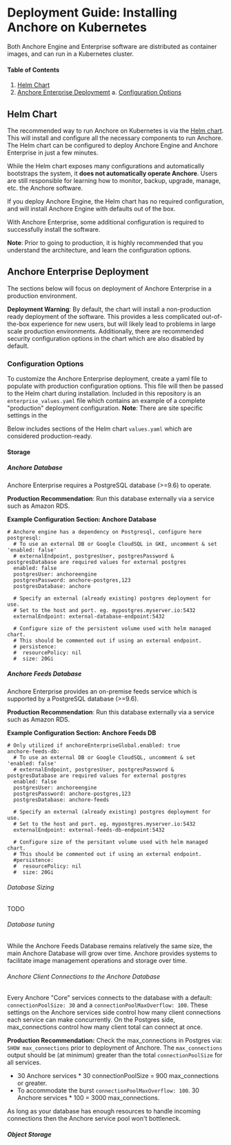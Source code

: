 # Deployment Guide: Installing Anchore on Kubernetes

Both Anchore Engine and Enterprise software are distributed as container images, and can run in a Kubernetes cluster. 

#### Table of Contents  
1. [Helm Chart](#Helm-Chart)  
2. [Anchore Enterprise Deploymemt](#Anchore-Enterprise)
    a. [Configuration Options](#Configuration-Options)

## Helm Chart

The recommended way to run Anchore on Kubernetes is via the [Helm chart](). This will install and configure all the necessary components to run Anchore. The Helm chart can be configured to deploy Anchore Engine and Anchore Enterprise in just a few minutes. 

While the Helm chart exposes many configurations and automatically bootstraps the system, it **does not automatically operate Anchore**. Users are still responsible for learning how to monitor, backup, upgrade, manage, etc. the Anchore software. 

If you deploy Anchore Engine, the Helm chart has no required configuration, and will install Anchore Engine with defaults out of the box. 

With Anchore Enterprise, some additional configuration is required to successfully install the software. 

**Note**: Prior to going to production, it is highly recommended that you understand the architecture, and learn the configuration options. 

## Anchore Enterprise Deployment

The sections below will focus on deployment of Anchore Enterprise in a production environment. 

**Deployment Warning**: By default, the chart will install a non-production ready deployment of the software. This provides a less complicated out-of-the-box experience for new users, but will likely lead to problems in large scale production environments. Additionally, there are recommended security configuration options in the chart which are also disabled by default. 

### Configuration Options

To customize the Anchore Enterprise deployment, create a yaml file to populate with production configuration options. This file will then be passed to the Helm chart during installation. Included in this repository is an `enterprise_values.yaml` file which contains an example of a complete "production" deployment configuration. **Note**: There are site specific settings in the 

Below includes sections of the Helm chart `values.yaml` which are considered production-ready.

#### Storage

##### Anchore Database

Anchore Enterprise requires a PostgreSQL database (>=9.6) to operate. 

**Production Recommendation**: Run this database externally via a service such as Amazon RDS. 

**Example Configuration Section: Anchore Database**

```
# Anchore engine has a dependency on Postgresql, configure here
postgresql:
  # To use an external DB or Google CloudSQL in GKE, uncomment & set 'enabled: false'
  # externalEndpoint, postgresUser, postgresPassword & postgresDatabase are required values for external postgres
  enabled: false
  postgresUser: anchoreengine
  postgresPassword: anchore-postgres,123
  postgresDatabase: anchore

  # Specify an external (already existing) postgres deployment for use.
  # Set to the host and port. eg. mypostgres.myserver.io:5432
  externalEndpoint: external-database-endpoint:5432

  # Configure size of the persistent volume used with helm managed chart.
  # This should be commented out if using an external endpoint.
  # persistence:
  #  resourcePolicy: nil
  #  size: 20Gi
```

##### Anchore Feeds Database

Anchore Enterprise provides an on-premise feeds service which is supported by a PostgreSQL database (>=9.6). 

**Production Recommendation**: Run this database externally via a service such as Amazon RDS.

**Example Configuration Section: Anchore Feeds DB**

```
# Only utilized if anchoreEnterpriseGlobal.enabled: true
anchore-feeds-db:
  # To use an external DB or Google CloudSQL, uncomment & set 'enabled: false'
  # externalEndpoint, postgresUser, postgresPassword & postgresDatabase are required values for external postgres
  enabled: false
  postgresUser: anchoreengine
  postgresPassword: anchore-postgres,123
  postgresDatabase: anchore-feeds

  # Specify an external (already existing) postgres deployment for use.
  # Set to the host and port. eg. mypostgres.myserver.io:5432
  externalEndpoint: external-feeds-db-endpoint:5432

  # Configure size of the persitant volume used with helm managed chart.
  # This should be commented out if using an external endpoint.
  #persistence:
  #  resourcePolicy: nil
  #  size: 20Gi
```

###### Database Sizing

TODO

###### Database tuning

While the Anchore Feeds Database remains relatively the same size, the main Anchore Database will grow over time. Anchore provides systems to facilitate image management operations and storage over time. 

###### Anchore Client Connections to the Anchore Database

Every Anchore "Core" services connects to the database with a default: `connectionPoolSize: 30` and a `connectionPoolMaxOverflow: 100`. These settings on the Anchore services side control how many client connections each service can make concurrently. On the Postgres side, max_connections control how many client total can connect at once. 

**Production Recommendation:** Check the max_connections in Postgres via: `SHOW max_connections` prior to deployment of Anchore. The `max_connections` output should be (at minimum) greater than the total `connectionPoolSize` for all services.
- 30 Anchore services * 30 connectionPoolSize = 900 max_connections or greater. 
- To accommodate the burst `connectionPoolMaxOverflow: 100`. 30 Anchore services * 100 = 3000 max_connections. 

As long as your database has enough resources to handle incoming connections then the Anchore service pool won't bottleneck.


##### Object Storage



